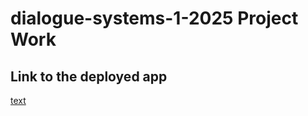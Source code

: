 # dialogue-systems-1-2025 Project Work

## Link to the deployed app
[text](https://mushroom-in-mind.netlify.app/)
